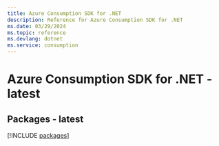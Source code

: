 ```yaml
---
title: Azure Consumption SDK for .NET
description: Reference for Azure Consumption SDK for .NET
ms.date: 03/29/2024
ms.topic: reference
ms.devlang: dotnet
ms.service: consumption
---
```

# Azure Consumption SDK for .NET - latest
## Packages - latest
[!INCLUDE [packages](consumption-index.md)]